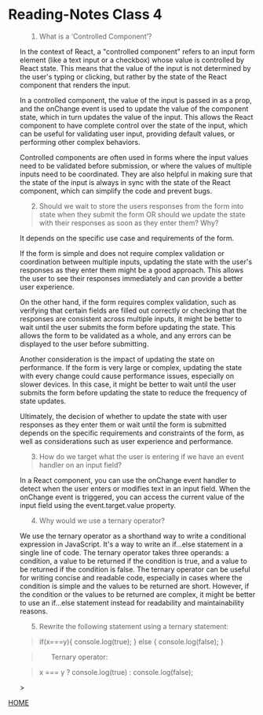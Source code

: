 # Reading-Notes Class 4

<ol>

><li> What is a ‘Controlled Component’?

In the context of React, a "controlled component" refers to an input form element (like a text input or a checkbox) whose value is controlled by React state. This means that the value of the input is not determined by the user's typing or clicking, but rather by the state of the React component that renders the input.

In a controlled component, the value of the input is passed in as a prop, and the onChange event is used to update the value of the component state, which in turn updates the value of the input. This allows the React component to have complete control over the state of the input, which can be useful for validating user input, providing default values, or performing other complex behaviors.

Controlled components are often used in forms where the input values need to be validated before submission, or where the values of multiple inputs need to be coordinated. They are also helpful in making sure that the state of the input is always in sync with the state of the React component, which can simplify the code and prevent bugs.

</li>

><li>Should we wait to store the users responses from the form into state when they submit the form OR should we update the state with their responses as soon as they enter them? Why?

It depends on the specific use case and requirements of the form.

If the form is simple and does not require complex validation or coordination between multiple inputs, updating the state with the user's responses as they enter them might be a good approach. This allows the user to see their responses immediately and can provide a better user experience.

On the other hand, if the form requires complex validation, such as verifying that certain fields are filled out correctly or checking that the responses are consistent across multiple inputs, it might be better to wait until the user submits the form before updating the state. This allows the form to be validated as a whole, and any errors can be displayed to the user before submitting.

Another consideration is the impact of updating the state on performance. If the form is very large or complex, updating the state with every change could cause performance issues, especially on slower devices. In this case, it might be better to wait until the user submits the form before updating the state to reduce the frequency of state updates.

Ultimately, the decision of whether to update the state with user responses as they enter them or wait until the form is submitted depends on the specific requirements and constraints of the form, as well as considerations such as user experience and performance.

</li>

><li> How do we target what the user is entering if we have an event handler on an input field?
In a React component, you can use the onChange event handler to detect when the user enters or modifies text in an input field. When the onChange event is triggered, you can access the current value of the input field using the event.target.value property.

</li>

><li>Why would we use a ternary operator?
We use the ternary operator as a shorthand way to write a conditional expression in JavaScript. It's a way to write an if...else statement in a single line of code. The ternary operator takes three operands: a condition, a value to be returned if the condition is true, and a value to be returned if the condition is false. The ternary operator can be useful for writing concise and readable code, especially in cases where the condition is simple and the values to be returned are short. However, if the condition or the values to be returned are complex, it might be better to use an if...else statement instead for readability and maintainability reasons.

</li>

><li>Rewrite the following statement using a ternary statement:

> if(x===y){
> console.log(true);
> } else {
> console.log(false);
> }

><ul> Ternary operator:

> x === y ? console.log(true) : console.log(false);
</ul>
></li>

</ol>

[HOME](../README.md)
